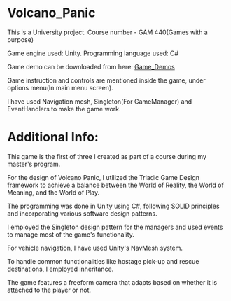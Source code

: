 # Volcano_Panic
This is a University project. Course number - GAM 440(Games with a purpose)

Game engine used: Unity.
Programming language used: C#

Game demo can be downloaded from here: [Game_Demos](https://drive.google.com/drive/folders/1R_cf1DxQs3nRPIJxcY0E4LptXCEE-De5?usp=sharing)

Game instruction and controls are mentioned inside the game, under options menu(In main menu screen).

I have used Navigation mesh, Singleton(For GameManager) and EventHandlers to make the game work.



# Additional Info:
This game is the first of three I created as part of a course during my master's program.

For the design of Volcano Panic, I utilized the Triadic Game Design framework to achieve a balance between the World of Reality, the World of Meaning, and the World of Play.

The programming was done in Unity using C#, following SOLID principles and incorporating various software design patterns.

I employed the Singleton design pattern for the managers and used events to manage most of the game's functionality.

For vehicle navigation, I have used Unity's NavMesh system.

To handle common functionalities like hostage pick-up and rescue destinations, I employed inheritance.

The game features a freeform camera that adapts based on whether it is attached to the player or not.
